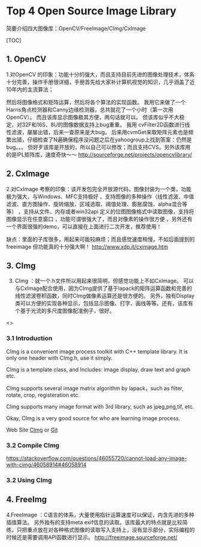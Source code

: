 # Top 4 Open Source Image Library
简要介绍四大图像库：OpenCV/FreeImage/CImg/CxImage

[TOC]

## 1. OpenCV
1.对OpenCV 的印象：功能十分的强大，而且支持目前先进的图像处理技术，体系十分完善，操作手册很详细，手册首先给大家补计算机视觉的知识，几乎涵盖了近10年内的主流算法；

然后将图像格式和矩阵运算，然后将各个算法的实现函数。
我用它来做了一个Harris角点检测器和Canny边缘检测器，总共就花了一个小时（第一次用OpenCV）。
而且该库显示图像极其方便，两句话就可以。
但该库似乎不大稳定，对32F和16S、8U的图像数据支持上bug重重。
我用 cvFilter2D函数进行线性滤波，屡屡出错，后来一查原来是大bug。
后来用cvmGet来取矩阵元素也是频繁出错，仔细检查了N遍确保程序没问题之后在yahoogroup上找到答案：仍然是bug。。。
但好歹该库是开放的，所以自己可以修改；而且支持CVS。另外该库用的是IPL矩阵库，速度奇快～～
<http://sourceforge.net/projects/opencvlibrary/>

## 2. CxImage
2.对CxImage 考察的印象：该开发包完全开放源代码，图像封装为一个类，功能极为强大，与Windows、MFC支持极好
，支持图像的多种操作（线性滤波、中值滤波、直方图操作、旋转缩放、区域选取、阈值处理、膨胀腐蚀、alpha混合等等）
，支持从文件、内存或者win32api 定义的位图图像格式中读取图像，支持将图像显示在任意窗口
，功能可谓很强大了，而且对像素的操作很方便
，另外还有一个界面很强的demo，可以直接在上面进行二次开发，推荐使用！

缺点：里面的子库很多，用起来可能较麻烦；而且感觉速度稍慢，不如后面提到的freeimage
但功能真的十分强大啊！
<http://www.xdp.it/cximage.htm>


## 3. CImg
3. CImg ：就一个.h文件所以用起来很简明，但感觉功能上不如CxImage。
  可以与CxImage配合使用，因为CImg提供了基于lapack的矩阵运算函数和完善的线性滤波卷积函数，同时CImg做像素运算还是很方便的。
  另外，独有Display类可以方便的实现各种显示，包括显示图像、打字、画线等等。还有，该库有个基于光流的多尺度图像配准例子，很好。

<>

### 3.1 Introduction

CImg is a convenient image process toolkit with C++ template library. It is only one header with CImg.h, use it simply.

CImg is a template class, and Includes: image display, draw text and graph etc.

CImg supports several image  matrix algorithm by lapack，such as filter, rotate, crop, registeration etc.

CImg supports many image format with 3rd library, such as jpeg,png,tif, etc.

Okay, CImg is a very good source for who are learning image process.

Web Site [CImg](http://cimg.eu/) or [Git](https://github.com/dtschump/CImg)

### 3.2 Compile CImg

https://stackoverflow.com/questions/46055720/cannot-load-any-image-with-cimg/46058914#46058914

### 3.2 Using CImg 

## 4. FreeImg
4.FreeImage ：C语言的体系，大量使用指针运算速度可以保证，内含先进的多种插值算法。
另外独有的支持meta exif信息的读取。该库最大的特点就是比较简练，只把重点放在对各种格式图像的读取写入支持上，没有显示部分，实际编程的时候还是需要调用API函数进行显示。
<http://freeimage.sourceforge.net/>